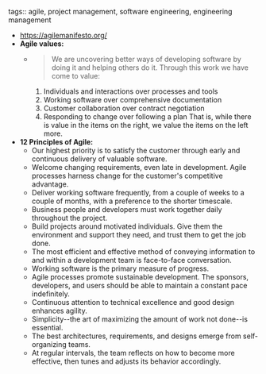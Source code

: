 tags:: agile, project management, software engineering, engineering management

- https://agilemanifesto.org/
- **Agile values:**
	- > We are uncovering better ways of developing software by doing it and helping others do it. Through this work we have come to value:
	  1. Individuals and interactions over processes and tools
	  2. Working software over comprehensive documentation
	  3. Customer collaboration over contract negotiation
	  4. Responding to change over following a plan
	  That is, while there is value in the items on the right, we value the items on the left more.
- **12 Principles of Agile:**
	- Our highest priority is to satisfy the customer
	  through early and continuous delivery
	  of valuable software.
	- Welcome changing requirements, even late in
	  development. Agile processes harness change for
	  the customer's competitive advantage.
	- Deliver working software frequently, from a
	  couple of weeks to a couple of months, with a
	  preference to the shorter timescale.
	- Business people and developers must work
	  together daily throughout the project.
	- Build projects around motivated individuals.
	  Give them the environment and support they need,
	  and trust them to get the job done.
	- The most efficient and effective method of
	  conveying information to and within a development
	  team is face-to-face conversation.
	- Working software is the primary measure of progress.
	- Agile processes promote sustainable development.
	  The sponsors, developers, and users should be able
	  to maintain a constant pace indefinitely.
	- Continuous attention to technical excellence
	  and good design enhances agility.
	- Simplicity--the art of maximizing the amount
	  of work not done--is essential.
	- The best architectures, requirements, and designs
	  emerge from self-organizing teams.
	- At regular intervals, the team reflects on how
	  to become more effective, then tunes and adjusts
	  its behavior accordingly.